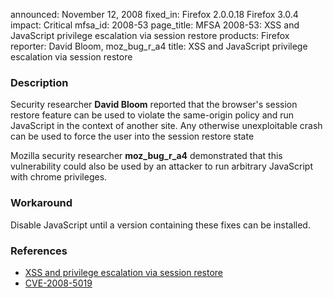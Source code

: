 announced: November 12, 2008
fixed_in: Firefox 2.0.0.18
          Firefox 3.0.4
impact: Critical
mfsa_id: 2008-53
page_title: MFSA 2008-53: XSS and JavaScript privilege escalation via session restore
products: Firefox
reporter: David Bloom, moz_bug_r_a4
title: XSS and JavaScript privilege escalation via session restore

<h3>Description</h3>

<p>Security researcher <strong>David Bloom</strong> reported that the
browser's session restore feature can be used to violate the
same-origin policy and run JavaScript in the context of another site.
Any otherwise unexploitable crash can be used to force the user into the
session restore state </p>

<p>Mozilla security researcher <strong>moz_bug_r_a4</strong> demonstrated that
this vulnerability could also be used by an attacker to run arbitrary
JavaScript with chrome privileges.</p>

<h3>Workaround</h3>

<p>Disable JavaScript until a version containing these fixes can be installed.</p>

<h3>References</h3>

<ul>
  <li><a href="https://bugzilla.mozilla.org/buglist.cgi?bug_id=459906,460983">XSS
and privilege escalation via session restore</a></li>
  <li><a class="ex-ref" href="http://cve.mitre.org/cgi-bin/cvename.cgi?name=CVE-2008-5019">CVE-2008-5019</a></li>
</ul>



